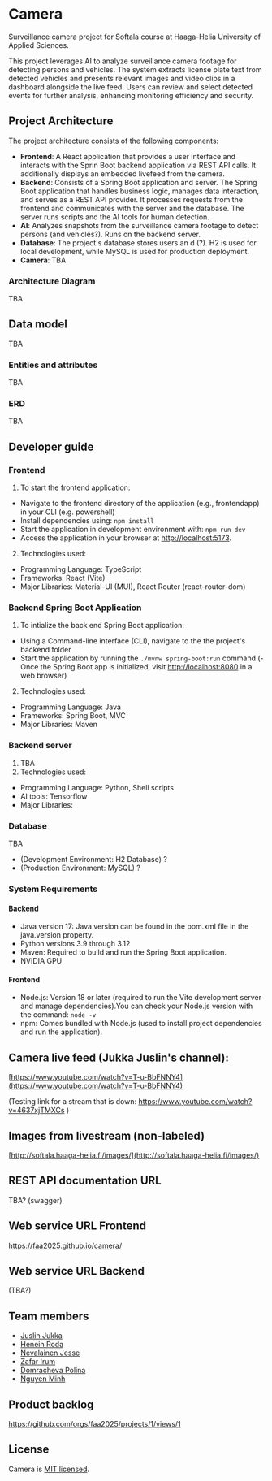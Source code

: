 # Camera

Surveillance camera project for Softala course at Haaga-Helia University of Applied Sciences.

This project leverages AI to analyze surveillance camera footage for detecting persons and vehicles. The system extracts license plate text from detected vehicles and presents relevant images and video clips in a dashboard alongside the live feed. Users can review and select detected events for further analysis, enhancing monitoring efficiency and security.

## Project Architecture

The project architecture consists of the following components:

- **Frontend**: A React application that provides a user interface and interacts with the Sprin Boot backend application via REST API calls. It additionally displays an embedded livefeed from the camera.
- **Backend**: Consists of a Spring Boot application and server. The Spring Boot application that handles business logic, manages data interaction, and serves as a REST API provider. It processes requests from the frontend and communicates with the server and the database. The server runs scripts and the AI tools for human detection.
- **AI**: Analyzes snapshots from the surveillance camera footage to detect persons (and vehicles?). Runs on the backend server.
- **Database**: The project's database stores users an d (?). H2 is used for local development, while MySQL is used for production deployment.
- **Camera**: TBA

### Architecture Diagram

TBA

## Data model

TBA

### Entities and attributes

TBA

### ERD

TBA

## Developer guide

### Frontend

1. To start the frontend application:

- Navigate to the frontend directory of the application (e.g., frontendapp) in your CLI (e.g. powershell)
- Install dependencies using: `npm install`
- Start the application in development environment with: `npm run dev`
- Access the application in your browser at <http://localhost:5173>.

2. Technologies used:

- Programming Language: TypeScript
- Frameworks: React (Vite)
- Major Libraries: Material-UI (MUI), React Router (react-router-dom)

### Backend Spring Boot Application

1. To intialize the back end Spring Boot application:

- Using a Command-line interface (CLI), navigate to the the project's backend folder
- Start the application by running the `./mvnw spring-boot:run` command
  (- Once the Spring Boot app is initialized, visit <http://localhost:8080> in a web browser)

2. Technologies used:

- Programming Language: Java
- Frameworks: Spring Boot, MVC
- Major Libraries: Maven

### Backend server

1. TBA
2. Technologies used:

- Programming Language: Python, Shell scripts
- AI tools: Tensorflow
- Major Libraries:

### Database

TBA

- (Development Environment: H2 Database) ?
- (Production Environment: MySQL) ?

### System Requirements

#### Backend

- Java version 17: Java version can be found in the pom.xml file in the java.version property.
- Python versions 3.9 through 3.12
- Maven: Required to build and run the Spring Boot application.
- NVIDIA GPU

#### Frontend

- Node.js: Version 18 or later (required to run the Vite development server and manage dependencies).You can check your Node.js version with the command: `node -v`
- npm: Comes bundled with Node.js (used to install project dependencies and run the application).

## Camera live feed (Jukka Juslin's channel):

[https://www.youtube.com/watch?v=T-u-BbFNNY4](https://www.youtube.com/watch?v=T-u-BbFNNY4)

(Testing link for a stream that is down: https://www.youtube.com/watch?v=4637xjTMXCs )

## Images from livestream (non-labeled)

[http://softala.haaga-helia.fi/images/](http://softala.haaga-helia.fi/images/)

## REST API documentation URL

TBA? (swagger)

## Web service URL Frontend

https://faa2025.github.io/camera/

## Web service URL Backend

(TBA?)

## Team members

- [Juslin Jukka](https://github.com/jusju)
- [Henein Roda](https://github.com/hxrda)
- [Nevalainen Jesse](https://github.com/Suppiluliumas)
- [Zafar Irum](https://github.com/zafarirum87)
- [Domracheva Polina](https://github.com/PolinaD31)
- [Nguyen Minh](https://github.com/NguyenMinh03)

## Product backlog

https://github.com/orgs/faa2025/projects/1/views/1

## License

Camera is [MIT licensed](./LICENSE).
